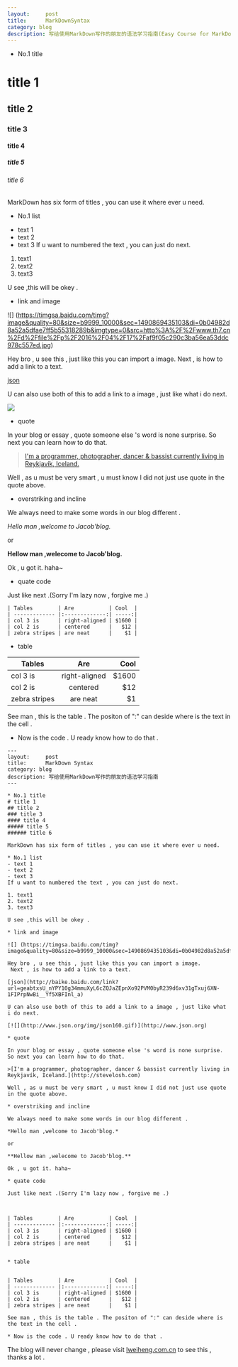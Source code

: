 ```yaml
---
layout:     post
title:      MarkDownSyntax
category: blog
description: 写给使用MarkDown写作的朋友的语法学习指南(Easy Course for MarkDown Syntax)
---
```


* No.1 title
# title 1
## title 2
### title 3
#### title 4
##### title 5
###### title 6

MarkDown has six form of titles , you can use it where ever u need.

* No.1 list
- text 1
- text 2
- text 3
If u want to numbered the text , you can just do next.

1. text1
2. text2
3. text3

U see ,this will be okey .

* link and image

![] (https://timgsa.baidu.com/timg?image&quality=80&size=b9999_10000&sec=1490869435103&di=0b04982d8a52a5dfae7ff5b55318289b&imgtype=0&src=http%3A%2F%2Fwww.th7.cn%2Fd%2Ffile%2Fp%2F2016%2F04%2F17%2Faf9f05c290c3ba56ea53ddc978c557ed.jpg)

Hey bro , u see this , just like this you can import a image.
 Next , is how to add a link to a text.

[json](http://baike.baidu.com/link?url=geabtxsU_nYPY10g34mmuXyL6cZQJaZEpnXo92PVM0byR239d6xv31gTxuj6XN-1FIPrpNwBi__Yf5XBFInl_a)

U can also use both of this to add a link to a image , just like what i do next.

[![](http://www.json.org/img/json160.gif)](http://www.json.org)

* quote

In your blog or essay , quote someone else 's word is none surprise. So next you can learn how to do that.

>[I'm a programmer, photographer, dancer & bassist currently living in Reykjavík, Iceland.](http://stevelosh.com)

Well , as u must be very smart , u must know I did not just use quote in the quote above.

* overstriking and incline 

We always need to make some words in our blog different . 

*Hello man ,welcome to Jacob'blog.*

or

**Hellow man ,welecome to Jacob'blog.**

Ok , u got it. haha~

* quate code

Just like next .(Sorry I'm lazy now , forgive me .)


```
| Tables        | Are           | Cool  |
| ------------- |:-------------:| -----:|
| col 3 is      | right-aligned | $1600 |
| col 2 is      | centered      |   $12 |
| zebra stripes | are neat      |    $1 |
```

* table


| Tables        | Are           | Cool  |
| ------------- |:-------------:| -----:|
| col 3 is      | right-aligned | $1600 |
| col 2 is      | centered      |   $12 |
| zebra stripes | are neat      |    $1 |

See man , this is the table . The positon of ":" can deside where is the text in the cell .

* Now is the code . U ready know how to do that .

```
---
layout:     post
title:      MarkDown Syntax
category: blog
description: 写给使用MarkDown写作的朋友的语法学习指南
---

* No.1 title
# title 1
## title 2
### title 3
#### title 4
##### title 5
###### title 6

MarkDown has six form of titles , you can use it where ever u need.

* No.1 list
- text 1
- text 2
- text 3
If u want to numbered the text , you can just do next.

1. text1
2. text2
3. text3

U see ,this will be okey .

* link and image

![] (https://timgsa.baidu.com/timg?image&quality=80&size=b9999_10000&sec=1490869435103&di=0b04982d8a52a5dfae7ff5b55318289b&imgtype=0&src=http%3A%2F%2Fwww.th7.cn%2Fd%2Ffile%2Fp%2F2016%2F04%2F17%2Faf9f05c290c3ba56ea53ddc978c557ed.jpg)

Hey bro , u see this , just like this you can import a image.
 Next , is how to add a link to a text.

[json](http://baike.baidu.com/link?url=geabtxsU_nYPY10g34mmuXyL6cZQJaZEpnXo92PVM0byR239d6xv31gTxuj6XN-1FIPrpNwBi__Yf5XBFInl_a)

U can also use both of this to add a link to a image , just like what i do next.

[![](http://www.json.org/img/json160.gif)](http://www.json.org)

* quote

In your blog or essay , quote someone else 's word is none surprise. So next you can learn how to do that.

>[I'm a programmer, photographer, dancer & bassist currently living in Reykjavík, Iceland.](http://stevelosh.com)

Well , as u must be very smart , u must know I did not just use quote in the quote above.

* overstriking and incline 

We always need to make some words in our blog different . 

*Hello man ,welcome to Jacob'blog.*

or

**Hellow man ,welecome to Jacob'blog.**

Ok , u got it. haha~

* quate code

Just like next .(Sorry I'm lazy now , forgive me .)



| Tables        | Are           | Cool  |
| ------------- |:-------------:| -----:|
| col 3 is      | right-aligned | $1600 |
| col 2 is      | centered      |   $12 |
| zebra stripes | are neat      |    $1 |


* table


| Tables        | Are           | Cool  |
| ------------- |:-------------:| -----:|
| col 3 is      | right-aligned | $1600 |
| col 2 is      | centered      |   $12 |
| zebra stripes | are neat      |    $1 |

See man , this is the table . The positon of ":" can deside where is the text in the cell .

* Now is the code . U ready know how to do that .
```

The blog will never change , please visit [lweiheng.com.cn](lweiheng.com.cn) to see this , thanks a lot .



